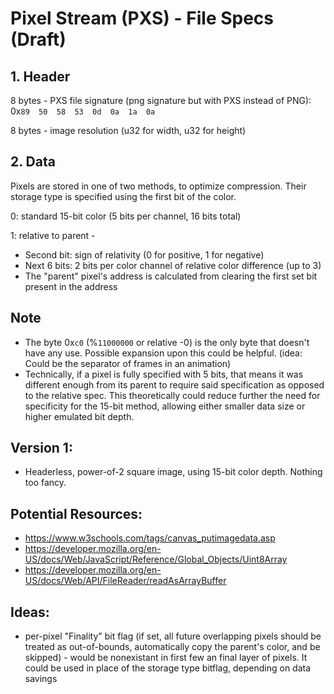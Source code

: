 # Pixel Stream (PXS) - File Specs (Draft)

## 1. Header

8 bytes - PXS file signature (png signature but with PXS instead of PNG): 0x`89  50  58  53  0d  0a  1a  0a`

8 bytes - image resolution (u32 for width, u32 for height)

## 2. Data

Pixels are stored in one of two methods, to optimize compression. Their storage type is specified using the first bit of the color. 

0: standard 15-bit color (5 bits per channel, 16 bits total)

1: relative to parent -
 - Second bit: sign of relativity (0 for positive, 1 for negative)
 - Next 6 bits: 2 bits per color channel of relative color difference (up to 3)
 - The "parent" pixel's address is calculated from clearing the first set bit present in the address

## Note

 - The byte 0x`c0` (%`11000000` or relative -0) is the only byte that doesn't have any use. Possible expansion upon this could be helpful. (idea: Could be the separator of frames in an animation)
 - Technically, if a pixel is fully specified with 5 bits, that means it was different enough from its parent to require said specification as opposed to the relative spec. This theoretically could reduce further the need for specificity for the 15-bit method, allowing either smaller data size or higher emulated bit depth.



## Version 1:
 - Headerless, power-of-2 square image, using 15-bit color depth. Nothing too fancy. 


## Potential Resources:
 - https://www.w3schools.com/tags/canvas_putimagedata.asp
 - https://developer.mozilla.org/en-US/docs/Web/JavaScript/Reference/Global_Objects/Uint8Array
 - https://developer.mozilla.org/en-US/docs/Web/API/FileReader/readAsArrayBuffer


## Ideas:
 - per-pixel "Finality" bit flag (if set, all future overlapping pixels should be treated as out-of-bounds, automatically copy the parent's color, and be skipped) - would be nonexistant in first few an final layer of pixels. It could be used in place of the storage type bitflag, depending on data savings
